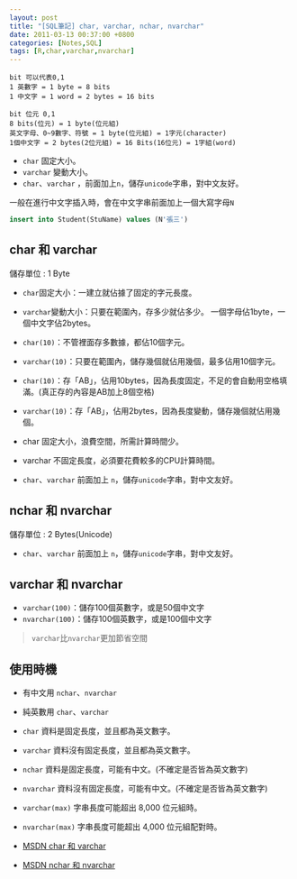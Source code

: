 ```yaml
---
layout: post
title: "[SQL筆記] char, varchar, nchar, nvarchar"
date: 2011-03-13 00:37:00 +0800
categories: [Notes,SQL]
tags: [R,char,varchar,nvarchar]
---
```



```
bit 可以代表0,1 
1 英數字 = 1 byte = 8 bits 
1 中文字 = 1 word = 2 bytes = 16 bits 
```

```
bit 位元 0,1  
8 bits(位元) = 1 byte(位元組) 
英文字母、0~9數字、符號 = 1 byte(位元組) = 1字元(character)   
1個中文字 = 2 bytes(2位元組) = 16 Bits(16位元) = 1字組(word)  
```

- `char` 固定大小。 
- `varchar` 變動大小。  
- `char`、`varchar` ，前面加上`n`，儲存`unicode`字串，對中文友好。

一般在進行中文字插入時，會在中文字串前面加上一個大寫字母`N`

```sql
insert into Student(StuName) values (N'張三')
```

## char 和 varchar
儲存單位 : 1 Byte

- `char`固定大小：一建立就佔據了固定的字元長度。
- `varchar`變動大小：只要在範圍內，存多少就佔多少。
一個字母佔1byte，一個中文字佔2bytes。

- `char(10)`：不管裡面存多數據，都佔10個字元。
- `varchar(10)`：只要在範圍內，儲存幾個就佔用幾個，最多佔用10個字元。

- `char(10)`：存「AB」，佔用10bytes，因為長度固定，不足的會自動用空格填滿。(真正存的內容是AB加上8個空格)
- `varchar(10)`：存「AB」，佔用2bytes，因為長度變動，儲存幾個就佔用幾個。
    
- char 固定大小，浪費空間，所需計算時間少。
- varchar 不固定長度，必須要花費較多的CPU計算時間。

- `char`、`varchar` 前面加上 `n`，儲存`unicode`字串，對中文友好。
 

## nchar 和 nvarchar
儲存單位 : 2 Bytes(Unicode)
- `char`、`varchar` 前面加上 `n`，儲存`unicode`字串，對中文友好。

## varchar 和 nvarchar
- `varchar(100)`：儲存100個英數字，或是50個中文字
- `nvarchar(100)`：儲存100個英數字，或是100個中文字

> `varchar`比`nvarchar`更加節省空間

## 使用時機

- 有中文用 `nchar`、`nvarchar`
- 純英數用 `char`、`varchar`


- `char` 資料是固定長度，並且都為英文數字。
- `varchar`	資料沒有固定長度，並且都為英文數字。
- `nchar` 資料是固定長度，可能有中文。(不確定是否皆為英文數字)
- `nvarchar` 資料沒有固定長度，可能有中文。(不確定是否皆為英文數字)
- `varchar(max)` 字串長度可能超出 8,000 位元組時。
- `nvarchar(max)` 字串長度可能超出 4,000 位元組配對時。


- [MSDN char 和 varchar](https://learn.microsoft.com/zh-tw/sql/t-sql/data-types/char-and-varchar-transact-sql?view=sql-server-ver16)
- [MSDN nchar 和 nvarchar](https://learn.microsoft.com/zh-tw/sql/t-sql/data-types/nchar-and-nvarchar-transact-sql?redirectedfrom=MSDN&view=sql-server-ver16)

